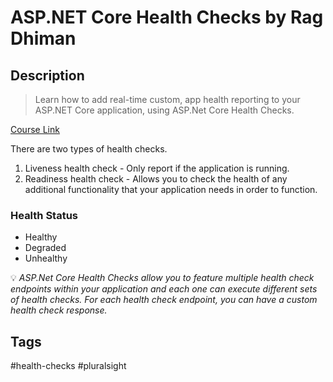 # ASP.NET Core Health Checks by Rag Dhiman

## Description

> Learn how to add real-time custom, app health reporting to your ASP.NET Core application, using ASP.Net Core Health Checks.

[Course Link](https://www.pluralsight.com/courses/asp-dot-net-core-health-checks)

There are two types of health checks.

1. Liveness health check - Only report if the application is running.
2. Readiness health check - Allows you to check the health of any additional functionality that your application needs in order to function.

### Health Status

- Healthy
- Degraded
- Unhealthy

💡 *ASP.Net Core Health Checks allow you to feature multiple health check endpoints within your application and each one can execute different sets of health checks. For each health check endpoint, you can have a custom health check response.*

## Tags

#health-checks #pluralsight
